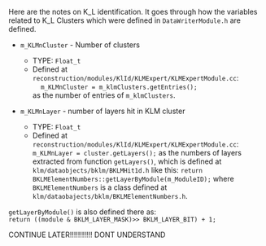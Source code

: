 Here are the notes on K_L identification. It goes through how the variables related to K_L Clusters which were defined in ```DataWriterModule.h``` are defined.

* ```m_KLMnCluster``` - Number of clusters  
  - TYPE: ```Float_t```
  - Defined at ```reconstruction/modules/KlId/KLMExpert/KLMExpertModule.cc```:  
    &nbsp;&nbsp;&nbsp;&nbsp;```m_KLMnCluster = m_klmClusters.getEntries();```  
as the number of entries of ```m_klmClusters```.

* ```m_KLMnLayer``` - number of layers hit in KLM cluster
  - TYPE: ```Float_t```
  - Defined at ```reconstruction/modules/KlId/KLMExpert/KLMExpertModule.cc```:
&nbsp;&nbsp;&nbsp;&nbsp; ```m_KLMnLayer = cluster.getLayers();```
as the numbers of layers extracted from function ```getLayers()```, which is defined at ```klm/dataobjects/bklm/BKLMHit1d.h``` like this:
```return BKLMElementNumbers::getLayerByModule(m_ModuleID);```
where ```BKLMElementNumbers``` is a class defined at ```klm/dataobajects/bklm/BKLMElementNumbers.h```.  

```getLayerByModule()``` is also defined there as:  
```return ((module & BKLM_LAYER_MASK)>> BKLM_LAYER_BIT) + 1;```

CONTINUE LATER!!!!!!!!!!! DONT UNDERSTAND
  
    
    






